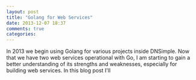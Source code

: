 ```yaml
---
layout: post
title: "Golang for Web Services"
date: 2013-12-07 18:37
comments: true
categories: 
---
```


In 2013 we begin using Golang for various projects inside DNSimple. Now that we have two web services operational with Go, I am starting to gain a better understanding of its strengths and weaknesses, especially for building web services. In this blog post I'll 
